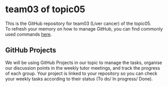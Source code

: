 # team03 of topic05 
 This is the GitHub repository for team03 (Liver cancer) of the topic05.  
 To refresh your memory on how to manage GitHub, you can find commonly used commands [here](https://github.com/joshnh/Git-Commands). 

## GitHub Projects
 We will be using GitHub Projects in our topic to manage the tasks, organise our discussion points in the weekly tutor meetings, and track the progress of each group. Your project is linked to your repository so you can check your weekly tasks according to their status (To do/ In progress/ Done). 
